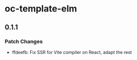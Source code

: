 # oc-template-elm

## 0.1.1

### Patch Changes

- ffdeefb: Fix SSR for Vite compiler on React, adapt the rest
